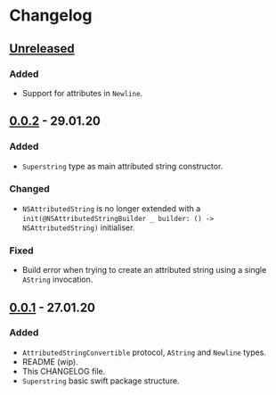 # Changelog

## [Unreleased]

### Added

- Support for attributes in `Newline`.

## [0.0.2] - 29.01.20

### Added

- `Superstring` type as main attributed string constructor.

### Changed

- `NSAttributedString` is no longer extended with a  `init(@NSAttributedStringBuilder _ builder: () -> NSAttributedString)` initialiser.

### Fixed

- Build error when trying to create an attributed string using a single  `AString` invocation.

## [0.0.1] - 27.01.20

### Added

- `AttributedStringConvertible` protocol, `AString` and `Newline` types.
- README (wip).
- This CHANGELOG file.
- `Superstring` basic swift package structure.

[Unreleased]: https://github.com/manuelCarlos/Superstring/compare/v0.0.1...HEAD
[0.0.2]: https://github.com/manuelCarlos/Superstring/compare/v0.0.1...v0.0.2
[0.0.1]: https://github.com/manuelCarlos/Superstring/releases/tag/0.0.1
